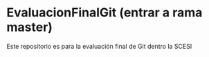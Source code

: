 # EvaluacionFinalGit (entrar a rama master)
Este repositorio es para la evaluación final de Git dentro la SCESI
